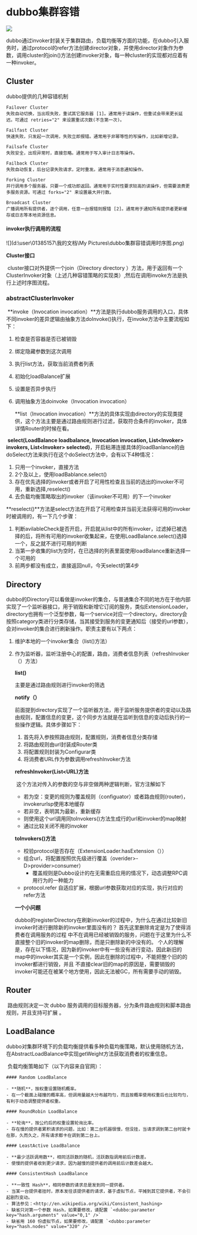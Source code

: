 # dubbo集群容错

![](D:\user\01385157\桌面\dubbo服务容错流程.png)

​	dubbo通过invoker封装关于集群路由，负载均衡等方面的功能，在dubbo引入服务时，通过protocol的refer方法创建director对象，并使用director对象作为参数，调用cluster的join()方法创建invoker对象，每一种cluster的实现都对应着有一种invoker。

## Cluster

dubbo提供的几种容错机制

```
Failover Cluster
失败自动切换，当出现失败，重试其它服务器 [1]。通常用于读操作，但重试会带来更长延迟。可通过 retries="2" 来设置重试次数(不含第一次)。

Failfast Cluster
快速失败，只发起一次调用，失败立即报错。通常用于非幂等性的写操作，比如新增记录。

Failsafe Cluster
失败安全，出现异常时，直接忽略。通常用于写入审计日志等操作。

Failback Cluster
失败自动恢复，后台记录失败请求，定时重发。通常用于消息通知操作。

Forking Cluster
并行调用多个服务器，只要一个成功即返回。通常用于实时性要求较高的读操作，但需要浪费更多服务资源。可通过 forks="2" 来设置最大并行数。

Broadcast Cluster
广播调用所有提供者，逐个调用，任意一台报错则报错 [2]。通常用于通知所有提供者更新缓存或日志等本地资源信息。
```

#### invoker执行调用的流程

![](d:\user\01385157\我的文档\My Pictures\dubbo集群容错调用时序图.png)

**Cluster接口**

​	cluster接口对外提供一个join（Directory directory ）方法，用于返回有一个ClusterInvoker对象（上述几种容错策略的实现类）,然后在调用invoke方法是执行上述时序图流程。

### abstractClusterInvoker

​	**invoke（Invocation invocation）**方法是执行dubbo服务调用的入口，具体不同invoker的差异逻辑由抽象方法doInvoke()执行，在invoke方法中主要流程如下：

1. 检查是否容器是否已被销毁

2. 绑定隐藏参数到这次调用

3. 执行list方法，获取当前消费者列表

4. 初始化loadBalance扩展

5. 设置是否异步执行

6. 调用抽象方法doinvoke（Invocation invocation）

   **list（Invocation invocation）**方法的具体实现由directory的实现类提供，这个方法主要是通过路由规则进行过滤，获取符合条件的invoker，具体详情Router的时候在看。

​	**select(LoadBalance loadbalance, Invocation invocation, List<Invoker<T>> invokers, List<Invoker<T>> selected)**，开启粘滞连接具体的loadBanlance的由doSelect方法来执行在这个doSelect方法中，会有以下4种情况：

1. 只用一个invoker，直接方法
2. 2个及以上，使用loadBablance.select()
3. 存在优先选择的invoker或者开启了可用性检查且当前的选出的invoker不可用，重新选择,reselect()
4. 去负载均衡策略取出的invoker（该invoker不可用）的下一个invoker

**reselect()**方法是select方法在开启了可用检查并当前无法获得可用的invoker时被调用的，有一下几个步骤：

1. 判断avilableCheck是否开启，开启就从list中的所有invoker，过滤掉已被选择的后，将所有可用的invoker收集起来，在使用LoadBalance.select()选择一个，反之就不进行可用的判断
2. 当第一步收集的list为空时，在已选择的列表里面使用loadBalance重新选择一个可用的
3. 前两步都没有成立，直接返回null，今天select的第4步

## Directory

​	dubbo的Directory可以看做是invoker的集合，与普通集合不同的地方在于他内部实现了一个监听器接口，用于销毁和新增它订阅的服务，类似ExtensionLoader，directory也拥有一个泛型参数，每一个service对应一个directory。directory会按照category类进行分类存储，当其接受到服务的变更通知后（接受的url参数），会对invoker的集合进行刷新操作。职责主要有以下两点：

1. 维护本地的一个invoker集合（list()方法）

2. 作为监听器，监听注册中心的配置，路由，消费者信息列表（refreshInvoker（）方法）

   **list()**

   主要是通过路由规则进行invoker的筛选

   **notify（）**

   前面提到directory实现了一个监听器方法，用于监听服务提供者的变动以及路由规则，配置信息的变更，这个同步方法就是在监听到信息的变动后执行的一些操作逻辑。具体步骤如下：

   1. 首先将入参按照路由规则，配置规则，消费者信息分类存储
   2. 将路由规则由url封装成Router类
   3. 将配置规则封装为Configurar类
   4. 将消费者URL作为参数调用refreshInvoker方法

   **refreshInvoker(List<URL)方法**

   ​	这个方法对传入的参数的空与非空做两种逻辑判断，官方注解如下

   - 若为空：变更的规则为覆盖规则（configuator）或者路由规则(router)，invokerurlsp使用本地缓存
   - 若非空，表明其为最新，重新缓存
   - 则使用这个url调用同toInvokers()方法生成行的url和invoker的map映射
   - 通过比较关闭不用的invoker

   **toInvokers()方法**

   - 校验protocol是否存在（ExtensionLoader.hasExtension（））
   - 组合url，将配置按照优先级进行覆盖（overider>-D>provider>consumer）
     - 覆盖规则是Dubbo设计的在无需重启应用的情况下，动态调整RPC调用行为的一种能力
   - protocol.refer 自适应扩展，根据url参数获取对应的实现，执行对应的refer方法

   **一个小问题**

   dubbo的registerDirectory在刷新invoker的过程中，为什么在通过比较新旧invoker时进行删除新的invoker里面没有的？
   	首先这里删除肯定是为了使得消费者在调用服务的过程 中不在调用已经被销毁的服务，问题在于这里为什么不直接整个旧的invoker的map删除，而是只删除新的中没有的。
   	个人的理解是，存在以下情况，因为新的invoker中有一些没有进行变动，因此新旧的map中的invoker其实是一个实例，因此在删除的过程中，不能把整个旧的的invoker都进行销毁，并且 不直接clear旧的map的原因是，需要销毁的invoker可能还在被某个地方使用，因此无法被GC，所有需要手动的销毁。

## Router

​	路由规则决定一次 dubbo 服务调用的目标服务器，分为条件路由规则和脚本路由规则，并且支持可扩展 。

## LoadBalance

​	dubbo对集群环境下的负载均衡提供看多种负载均衡策略，默认使用随机方法，在AbstractLoadBalance中实现getWeight方法获取消费者的权重信息。

​	负载均衡策略如下（以下内容来自官网）：

```
#### Random LoadBalance

- **随机**，按权重设置随机概率。
- 在一个截面上碰撞的概率高，但调用量越大分布越均匀，而且按概率使用权重后也比较均匀，有利于动态调整提供者权重。

#### RoundRobin LoadBalance

- **轮询**，按公约后的权重设置轮询比率。
- 存在慢的提供者累积请求的问题，比如：第二台机器很慢，但没挂，当请求调到第二台时就卡在那，久而久之，所有请求都卡在调到第二台上。

#### LeastActive LoadBalance

- **最少活跃调用数**，相同活跃数的随机，活跃数指调用前后计数差。
- 使慢的提供者收到更少请求，因为越慢的提供者的调用前后计数差会越大。

#### ConsistentHash LoadBalance

- **一致性 Hash**，相同参数的请求总是发到同一提供者。
- 当某一台提供者挂时，原本发往该提供者的请求，基于虚拟节点，平摊到其它提供者，不会引起剧烈变动。
- 算法参见：<http://en.wikipedia.org/wiki/Consistent_hashing>
- 缺省只对第一个参数 Hash，如果要修改，请配置 `<dubbo:parameter key="hash.arguments" value="0,1" />`
- 缺省用 160 份虚拟节点，如果要修改，请配置 `<dubbo:parameter key="hash.nodes" value="320" />`
```

